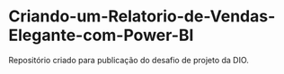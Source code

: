 # Criando-um-Relatorio-de-Vendas-Elegante-com-Power-BI
Repositório criado para publicação do desafio de projeto da DIO.
